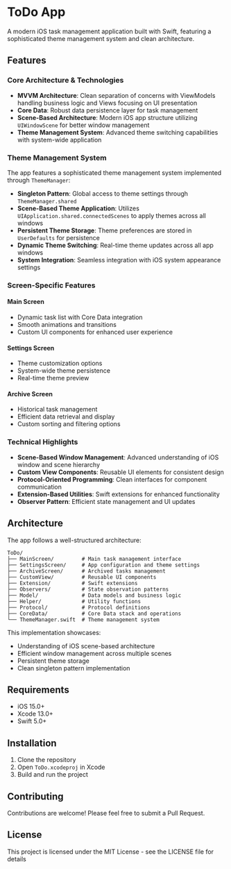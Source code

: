 # ToDo App

A modern iOS task management application built with Swift, featuring a sophisticated theme management system and clean architecture.

## Features

### Core Architecture & Technologies

- **MVVM Architecture**: Clean separation of concerns with ViewModels handling business logic and Views focusing on UI presentation
- **Core Data**: Robust data persistence layer for task management
- **Scene-Based Architecture**: Modern iOS app structure utilizing `UIWindowScene` for better window management
- **Theme Management System**: Advanced theme switching capabilities with system-wide application

### Theme Management System

The app features a sophisticated theme management system implemented through `ThemeManager`:

- **Singleton Pattern**: Global access to theme settings through `ThemeManager.shared`
- **Scene-Based Theme Application**: Utilizes `UIApplication.shared.connectedScenes` to apply themes across all windows
- **Persistent Theme Storage**: Theme preferences are stored in `UserDefaults` for persistence
- **Dynamic Theme Switching**: Real-time theme updates across all app windows
- **System Integration**: Seamless integration with iOS system appearance settings

### Screen-Specific Features

#### Main Screen
- Dynamic task list with Core Data integration
- Smooth animations and transitions
- Custom UI components for enhanced user experience

#### Settings Screen
- Theme customization options
- System-wide theme persistence
- Real-time theme preview

#### Archive Screen
- Historical task management
- Efficient data retrieval and display
- Custom sorting and filtering options

### Technical Highlights

- **Scene-Based Window Management**: Advanced understanding of iOS window and scene hierarchy
- **Custom View Components**: Reusable UI elements for consistent design
- **Protocol-Oriented Programming**: Clean interfaces for component communication
- **Extension-Based Utilities**: Swift extensions for enhanced functionality
- **Observer Pattern**: Efficient state management and UI updates

## Architecture

The app follows a well-structured architecture:

```
ToDo/
├── MainScreen/         # Main task management interface
├── SettingsScreen/     # App configuration and theme settings
├── ArchiveScreen/      # Archived tasks management
├── CustomView/         # Reusable UI components
├── Extension/          # Swift extensions
├── Observers/          # State observation patterns
├── Model/              # Data models and business logic
├── Helper/             # Utility functions
├── Protocol/           # Protocol definitions
├── CoreData/           # Core Data stack and operations
└── ThemeManager.swift  # Theme management system
```

This implementation showcases:
- Understanding of iOS scene-based architecture
- Efficient window management across multiple scenes
- Persistent theme storage
- Clean singleton pattern implementation

## Requirements

- iOS 15.0+
- Xcode 13.0+
- Swift 5.0+

## Installation

1. Clone the repository
2. Open `ToDo.xcodeproj` in Xcode
3. Build and run the project

## Contributing

Contributions are welcome! Please feel free to submit a Pull Request.

## License

This project is licensed under the MIT License - see the LICENSE file for details 

